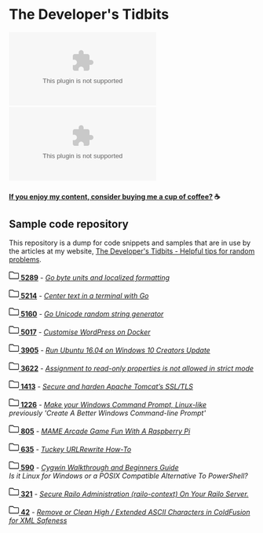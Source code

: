 # The Developer's Tidbits

![GitHub](https://img.shields.io/github/license/bengarrett/devtidbits.com?style=for-the-badge)
![GitHub last commit](https://img.shields.io/github/last-commit/bengarrett/devtidbits.com?style=for-the-badge)

#### [If you enjoy my content, consider buying me a cup of coffee?](https://www.buymeacoffee.com/4rtEGvUIY) ☕

## Sample code repository

This repository is a dump for code snippets and samples that are in use by the articles at my website, [The Developer's Tidbits - Helpful tips for random problems](https://www.devtidbits.com/).

[<img alt="Folder" width="20px" src="https://raw.githubusercontent.com/bengarrett/devtidbits.com/master/docs/folder.svg" /> __5289__][5289] - _[Go byte units and localized formatting](https://devtidbits.com/?p=5289)_

[<img alt="Folder" width="20px" src="https://raw.githubusercontent.com/bengarrett/devtidbits.com/master/docs/folder.svg" /> __5214__][5214] - _[Center text in a terminal with Go](https://devtidbits.com/?p=5214)_

[<img alt="Folder" width="20px" src="https://raw.githubusercontent.com/bengarrett/devtidbits.com/master/docs/folder.svg" /> __5160__][5160] - _[Go Unicode random string generator](https://devtidbits.com/?p=5160)_

[<img alt="Folder" width="20px" src="https://raw.githubusercontent.com/bengarrett/devtidbits.com/master/docs/folder.svg" /> __5017__][5017] - _[Customise WordPress on Docker](https://devtidbits.com/?p=5017)_

[<img alt="Folder" width="20px" src="https://raw.githubusercontent.com/bengarrett/devtidbits.com/master/docs/folder.svg" /> __3905__][3905] - _[Run Ubuntu 16.04 on Windows 10 Creators Update](https://devtidbits.com/2017/06/08/run-ubuntu-16-04-on-windows-10-creators-update/)_

[<img alt="Folder" width="20px" src="https://raw.githubusercontent.com/bengarrett/devtidbits.com/master/docs/folder.svg" /> __3622__][3622] - _[Assignment to read-only properties is not allowed in strict mode](https://devtidbits.com/2016/06/12/assignment-to-read-only-properties-is-not-allowed-in-strict-mode/)_

[<img alt="Folder" width="20px" src="https://raw.githubusercontent.com/bengarrett/devtidbits.com/master/docs/folder.svg" /> __1413__][1413] - _[Secure and harden Apache Tomcat’s SSL/TLS](https://devtidbits.com/2015/05/13/secure-and-harden-apache-tomcats-ssltls/)_

[<img alt="Folder" width="20px" src="https://raw.githubusercontent.com/bengarrett/devtidbits.com/master/docs/folder.svg" /> __1226__][1226] - _[Make your Windows Command Prompt, Linux-like](https://devtidbits.com/2014/05/21/create-a-better-windows-command-line-prompt/)_ <br>
_previously 'Create A Better Windows Command-line Prompt'_

[<img alt="Folder" width="20px" src="https://raw.githubusercontent.com/bengarrett/devtidbits.com/master/docs/folder.svg" /> __805__][805] - _[MAME Arcade Game Fun With A Raspberry Pi](https://devtidbits.com/2012/11/26/mame-arcade-game-fun-with-a-raspberry-pi/)_

[<img alt="Folder" width="20px" src="https://raw.githubusercontent.com/bengarrett/devtidbits.com/master/docs/folder.svg" /> __635__][635] - _[Tuckey URLRewrite How-To](https://devtidbits.com/2011/11/28/tuckey-urlrewrite-how-to/)_

[<img alt="Folder" width="20px" src="https://raw.githubusercontent.com/bengarrett/devtidbits.com/master/docs/folder.svg" /> __590__][590] - _[Cygwin Walkthrough and Beginners Guide](https://devtidbits.com/2011/07/01/cygwin-walkthrough-and-beginners-guide-is-it-linux-for-windows-or-a-posix-compatible-alternative-to-powershell/)_ <br>
_Is it Linux for Windows or a POSIX Compatible Alternative To PowerShell?_

[<img alt="Folder" width="20px" src="https://raw.githubusercontent.com/bengarrett/devtidbits.com/master/docs/folder.svg" /> __321__][321] - _[Secure Railo Administration (railo-context) On Your Railo Server.](https://devtidbits.com/2010/05/27/hide-block-and-secure-railo-context-from-your-railo-tomcat-jboss-resin-servers/)_

[<img alt="Folder" width="20px" src="https://raw.githubusercontent.com/bengarrett/devtidbits.com/master/docs/folder.svg" /> __42__][42] - _[Remove or Clean High / Extended ASCII Characters in ColdFusion for XML Safeness](https://devtidbits.com/2008/03/11/remove-or-clean-high-extended-ascii-characters-in-coldfusion-for-xml-safeness/)_

[5289]: ../post_5289
[5214]: ../post_5214
[5160]: ../post_5160
[5017]: ../post_5017
[3905]: ../post_3905
[3622]: ../post_3622
[1413]: ../post_1413
[1226]: ../post_1226
[805]: ../post_805
[635]: ../post_635
[590]: ../post_590
[321]: ../post_321
[42]: ../post_42
